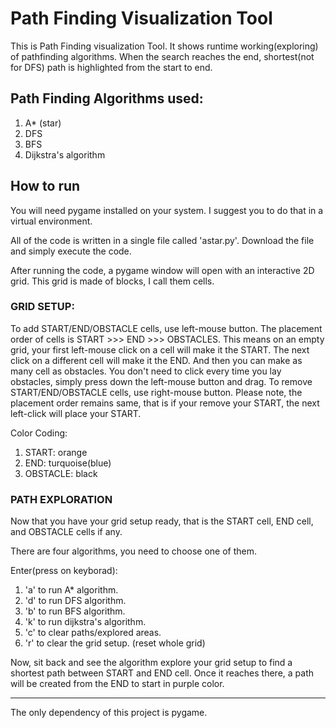 # Path Finding Visualization Tool

This is Path Finding visualization Tool. It shows runtime working(exploring) of pathfinding algorithms.
When the search reaches the end, shortest(not for DFS) path is highlighted from the start to end.

## Path Finding Algorithms used:
1. A* (star)
2. DFS
3. BFS
4. Dijkstra's algorithm

## How to run

You will need pygame installed on your system. I suggest you to do that in a virtual environment.

All of the code is written in a single file called 'astar.py'. Download the file and simply execute the code.

After running the code, a pygame window will open with an interactive 2D grid. This grid is made of blocks, I call them cells.

### GRID SETUP:
To add START/END/OBSTACLE cells, use left-mouse button. The placement order of cells is START >>> END >>> OBSTACLES.
This means on an empty grid, your first left-mouse click on a cell will make it the START. The next click on a different cell will make it the END. And then you can make as many cell as obstacles.
You don't need to click every time you lay obstacles, simply press down the left-mouse button and drag.
To remove START/END/OBSTACLE cells, use right-mouse button. Please note, the placement order remains same, that is if your remove your START, the next left-click will place your START.

Color Coding:
1. START:     orange
2. END:       turquoise(blue)
3. OBSTACLE:  black

### PATH EXPLORATION
Now that you have your grid setup ready, that is the START cell, END cell, and OBSTACLE cells if any.

There are four algorithms, you need to choose one of them.

Enter(press on keyborad):
1. 'a' to run A* algorithm.
2. 'd' to run DFS algorithm.
3. 'b' to run BFS algorithm.
4. 'k' to run dijkstra's algorithm.
5. 'c' to clear paths/explored areas.
6. 'r' to clear the grid setup. (reset whole grid)

Now, sit back and see the algorithm explore your grid setup to find a shortest path between START and END cell.
Once it reaches there, a path will be created from the END to start in purple color.


----------------------------------------------
The only dependency of this project is pygame.
